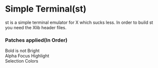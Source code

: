 # Simple Terminal(st)

st is a simple terminal emulator for X which sucks less.
In order to build st you need the Xlib header files.

### Patches applied(In Order)

Bold is not Bright<br>
Alpha Focus Highlight<br>
Selection Colors
